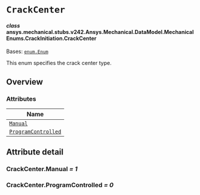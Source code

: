 # `CrackCenter`

<a id="ansys.mechanical.stubs.v242.Ansys.Mechanical.DataModel.MechanicalEnums.CrackInitiation.CrackCenter"></a>

#### *class* ansys.mechanical.stubs.v242.Ansys.Mechanical.DataModel.MechanicalEnums.CrackInitiation.CrackCenter

Bases: [`enum.Enum`](https://docs.python.org/3/library/enum.html#enum.Enum)

This enum specifies the crack center type.

<!-- !! processed by numpydoc !! -->

<a id="overview"></a>

## Overview

### Attributes

| Name |
| ------------------------------------------------------- |
| [`Manual`](#CrackCenter.Manual) |
| [`ProgramControlled`](#CrackCenter.ProgramControlled) |

<a id="attribute-detail"></a>

## Attribute detail

<a id="CrackCenter.Manual"></a>

### CrackCenter.Manual *= 1*

<a id="CrackCenter.ProgramControlled"></a>

### CrackCenter.ProgramControlled *= 0*


